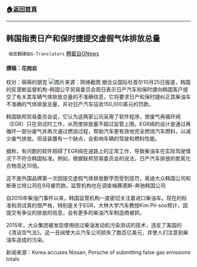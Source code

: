 ###  [:house:返回首頁](https://github.com/ourhimalayas/txt)
---


## 韩国指责日产和保时捷提交虚假气体排放总量
` 秘密翻譯組G-Translators` [轉載自GNews](https://gnews.org/zh-hans/1618804/)

#### 撰稿：花岗岩
校对：萌萌的朋克
![](https://assets.gnews.org/wp-content/uploads/2021/10/2-125.jpg)图片来源：网络截图
据合众国际社首尔10月25日报道，韩国的反垄断监督机构-韩国公平贸易委员会周日表示日产汽车和保时捷向韩国客户提交了有关其车辆气体排放总量的不准确信息，它将要求日产和保时捷纠正其柴油车不准确的气体排放总量，并对日产汽车征收150,000美元的罚款。

韩国联邦贸易委员会说，它认为这两家公司采用了软件程序，使废气再循环阀（EGR）只在测试时工作，从而使排放量不超过监管上限。EGR阀的设计是通过再循环一部分废气并再次通过燃烧过程，帮助汽车更有效地完全燃烧汽车燃料，以减少废气排放。但该装置有一个缺点，会影响车辆的驾驶和燃料性能。

据称，有问题的软件阻碍了EGR阀在道路上的正常工作，导致柴油车在实际驾驶情况下不符合韩国标准。例如，根据联邦贸易委员会的说法，日产汽车排放的氮氧化合物高达10倍。

这不是外国品牌第一次因提交虚假气体排放数字而受到惩罚，奥迪大众韩国公司和斯泰兰特公司在9月被罚款。监管机构也在调查梅赛德斯-奔驰韩国公司

自2015年柴油门事件以来，韩国监管机构一直密切关注着进口柴油车。现在的标准和测试真的很严格，特别是关于EGR，大林大学汽车教授Kim Pil-soo预计，因提交有争议的排放的信息，会有更多的柴油汽车制造商被抓。

2015年，大众集团被发现使用绕过柴油发动机污染测试的技术，违反了美国的《清洁空气法》。这一丑闻使大众汽车公司损失了数百亿美元，并使人们注意到柴油车造成的污染。

新闻来源：Korea accuses Nissan, Porsche of submitting false gas emissions totals
